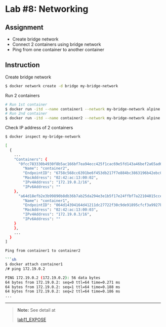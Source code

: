 # Lab #8: Networking

## Assignment

-  Create bridge network
-  Connect 2 containers using bridge network
-  Ping from one container to another container

## Instruction

Create bridge network

```sh
$ docker network create -d bridge my-bridge-network
```

Run 2 containers

```sh
# Run 1st container
$ docker run -itd --name container1 --network my-bridge-network alpine
# Run 2nd container
$ docker run -itd --name container2 --network my-bridge-network alpine
```

Check IP address of 2 containers

````sh
$ docker inspect my-bridge-network

[
  {
    ...
    "Containers": {
      "0fcc783330b4930f8b5ac166bf7ea94ecc425f1cac69e5fd143a46bef2a65ad6": {
        "Name": "container2",
        "EndpointID": "6758c568cc6391be6f453db217f7e884bc3863196b42ebc05f48307822fb0692",
        "MacAddress": "02:42:ac:13:00:02",
        "IPv4Address": "172.19.0.2/16",
        "IPv6Address": ""
    },
      "a64d18efb2e3b99890b8db36b7ab25da294e3e1b5f17e24ffbf7a22104015cce": {
        "Name": "container1",
        "EndpointID": "064d14394164d41211dc27722f30c9de91895cfcf3a9927bd1d4bebdb4f21569",
        "MacAddress": "02:42:ac:13:00:03",
        "IPv4Address": "172.19.0.3/16",
        "IPv6Address": ""
    }
    },
    ...
  }
]

Ping from container1 to container2

```sh
$ docker attach container1
/# ping 172.19.0.2

PING 172.19.0.2 (172.19.0.2): 56 data bytes
64 bytes from 172.19.0.2: seq=0 ttl=64 time=0.271 ms
64 bytes from 172.19.0.2: seq=1 ttl=64 time=0.188 ms
64 bytes from 172.19.0.2: seq=2 ttl=64 time=0.186 ms
...
````

---

> **Note:** See detail at
>
> [lab11_EXPOSE](hhttps://dockerlabs.collabnix.com/beginners/dockerfile/Lab%2311_EXPOSE_instruction.html)
